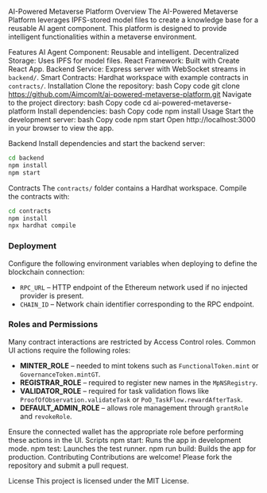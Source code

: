 AI-Powered Metaverse Platform
Overview
The AI-Powered Metaverse Platform leverages IPFS-stored model files to create a knowledge base for a reusable AI agent component. This platform is designed to provide intelligent functionalities within a metaverse environment.

Features
AI Agent Component: Reusable and intelligent.
Decentralized Storage: Uses IPFS for model files.
React Framework: Built with Create React App.
Backend Service: Express server with WebSocket streams in `backend/`.
Smart Contracts: Hardhat workspace with example contracts in `contracts/`.
Installation
Clone the repository:
bash
Copy code
git clone https://github.com/Aimcomlt/ai-powered-metaverse-platform.git
Navigate to the project directory:
bash
Copy code
cd ai-powered-metaverse-platform
Install dependencies:
bash
Copy code
npm install
Usage
Start the development server:
bash
Copy code
npm start
Open http://localhost:3000 in your browser to view the app.

Backend
Install dependencies and start the backend server:
```bash
cd backend
npm install
npm start
```

Contracts
The `contracts/` folder contains a Hardhat workspace. Compile the contracts with:
```bash
cd contracts
npm install
npx hardhat compile
```

### Deployment

Configure the following environment variables when deploying to define the blockchain connection:

- `RPC_URL` – HTTP endpoint of the Ethereum network used if no injected provider is present.
- `CHAIN_ID` – Network chain identifier corresponding to the RPC endpoint.

### Roles and Permissions
Many contract interactions are restricted by Access Control roles. Common UI actions require the following roles:

- **MINTER_ROLE** – needed to mint tokens such as `FunctionalToken.mint` or `GovernanceToken.mintGT`.
- **REGISTRAR_ROLE** – required to register new names in the `MpNSRegistry`.
- **VALIDATOR_ROLE** – required for task validation flows like `ProofOfObservation.validateTask` or `PoO_TaskFlow.rewardAfterTask`.
- **DEFAULT_ADMIN_ROLE** – allows role management through `grantRole` and `revokeRole`.

Ensure the connected wallet has the appropriate role before performing these actions in the UI.
Scripts
npm start: Runs the app in development mode.
npm test: Launches the test runner.
npm run build: Builds the app for production.
Contributing
Contributions are welcome! Please fork the repository and submit a pull request.

License
This project is licensed under the MIT License.
